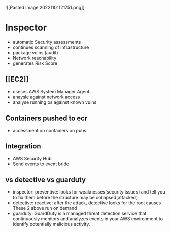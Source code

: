 ![[Pasted image 20221101121751.png]]
# Inspector
- automatic Security assessments
- continues scanning of infrastructure
- package vulns (audit)
- Network reachability
- generates Risk Score

## [[EC2]]
- useses AWS System Manager Agent
- anaysle against network access
- analyse running os against known vulns

## Containers pushed to ecr
- accessment on containers on puhs

## Integration
- AWS Security Hub
- Send events to event bride

## vs detective vs guarduty
- inspector: preventive: looks for weaknesses(security issues) and tell you to fix them before the structure may be collapsed(attacked)
- detective: reactive: after the attack, detective looks for the root causes 
These 2 above run on demand
- guarduty: GuardDuty is a managed threat detection service that continuously monitors and analyzes events in your AWS environment to identify potentially malicious activity.